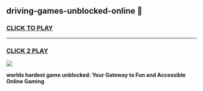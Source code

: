 
## driving-games-unblocked-online 👋
<h3>
<a href="https://premium.freeplayer.one?title=driving-games-unblocked-online&ref=14F">CLICK TO PLAY</a></h3>
<hr>

<h3>
<a href="https://premium.freeplayer.one?title=driving-games-unblocked-online&ref=14F">CLICK 2 PLAY</a>
  
</h3>

<a href="https://premium.freeplayer.one?title=driving-games-unblocked-online&ref=12F/"><img src="https://clearcache.store/games.png"></a>


**worlds hardest game unblocked: Your Gateway to Fun and Accessible Online Gaming**
